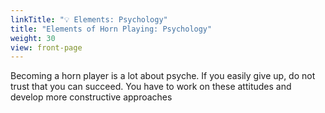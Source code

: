 ```yaml
---
linkTitle: "💡 Elements: Psychology"
title: "Elements of Horn Playing: Psychology"
weight: 30
view: front-page
---
```


Becoming a horn player is a lot about psyche. If you easily give up, do not trust that you can succeed. You have to work on these attitudes and develop more constructive approaches
